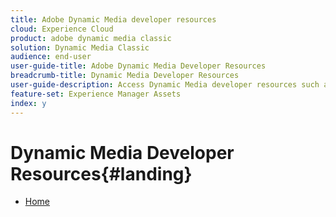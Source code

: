 ```yaml
---
title: Adobe Dynamic Media developer resources
cloud: Experience Cloud
product: adobe dynamic media classic
solution: Dynamic Media Classic
audience: end-user
user-guide-title: Adobe Dynamic Media Developer Resources
breadcrumb-title: Dynamic Media Developer Resources
user-guide-description: Access Dynamic Media developer resources such as the Viewers Reference Guide, Image Production System API, Image Serving and Rendering API, and archived Scene7 release notes.
feature-set: Experience Manager Assets
index: y
---
```


# Dynamic Media Developer Resources{#landing}

+ [Home](home.md)

<!--This TOC may not be necessary. Not sure, so leaving it in.
+ [Viewers Reference Guide](/help/aem-viewers-ref/homeviewers.md)
+ [IS/IR API](/help/aem-is-ir-api/homeisir.md)
+ [IPS API](/help/aem-ips-api/c-overview.md)
+ [Image Authoring](/help/aem-ia/aem-ia-home.md)
+ [Dynamic Media Classic Release Notes](/help/s7-release-notes/homern.md)
-->
